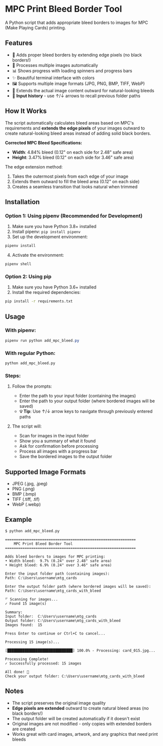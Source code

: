 # MPC Print Bleed Border Tool

A Python script that adds appropriate bleed borders to images for MPC (Make Playing Cards) printing.

## Features

- 🎨 Adds proper bleed borders by extending edge pixels (no black borders!)
- 🔄 Processes multiple images automatically
- 📊 Shows progress with loading spinners and progress bars
- ✨ Beautiful terminal interface with colors
- 🖼️ Supports multiple image formats (JPG, PNG, BMP, TIFF, WebP)
- 🌈 Extends the actual image content outward for natural-looking bleeds
- 📜 **Input history** - use ↑/↓ arrows to recall previous folder paths

## How It Works

The script automatically calculates bleed areas based on MPC's requirements and **extends the edge pixels** of your images outward to create natural-looking bleed areas instead of adding solid black borders.

**Corrected MPC Bleed Specifications:**
- **Width**: 4.84% bleed (0.12" on each side for 2.48" safe area)
- **Height**: 3.47% bleed (0.12" on each side for 3.46" safe area)

The edge extension method:
1. Takes the outermost pixels from each edge of your image
2. Extends them outward to fill the bleed area (0.12" on each side)
3. Creates a seamless transition that looks natural when trimmed

## Installation

### Option 1: Using pipenv (Recommended for Development)

1. Make sure you have Python 3.8+ installed
2. Install pipenv: `pip install pipenv`
3. Set up the development environment:

```powershell
pipenv install
```

4. Activate the environment:

```powershell
pipenv shell
```

### Option 2: Using pip

1. Make sure you have Python 3.6+ installed
2. Install the required dependencies:

```bash
pip install -r requirements.txt
```

## Usage

### With pipenv:
```powershell
pipenv run python add_mpc_bleed.py
```

### With regular Python:
```bash
python add_mpc_bleed.py
```

### Steps:

1. Follow the prompts:
   - Enter the path to your input folder (containing the images)
   - Enter the path to your output folder (where bordered images will be saved)
   - **💡 Tip**: Use ↑/↓ arrow keys to navigate through previously entered paths

2. The script will:
   - Scan for images in the input folder
   - Show you a summary of what it found
   - Ask for confirmation before processing
   - Process all images with a progress bar
   - Save the bordered images to the output folder

## Supported Image Formats

- JPEG (.jpg, .jpeg)
- PNG (.png)
- BMP (.bmp)
- TIFF (.tiff, .tif)
- WebP (.webp)

## Example

```
$ python add_mpc_bleed.py

============================================================
    MPC Print Bleed Border Tool    
============================================================

Adds bleed borders to images for MPC printing:
• Width bleed:  9.7% (0.24" over 2.48" safe area)
• Height bleed: 6.9% (0.24" over 3.46" safe area)

Enter the input folder path (containing images):
Path: C:\Users\username\mtg_cards

Enter the output folder path (where bordered images will be saved):
Path: C:\Users\username\mtg_cards_with_bleed

⠋ Scanning for images...
✓ Found 15 image(s)

Summary:
Input folder:  C:\Users\username\mtg_cards
Output folder: C:\Users\username\mtg_cards_with_bleed
Images found:  15

Press Enter to continue or Ctrl+C to cancel...

Processing 15 image(s)...

[██████████████████████████████] 100.0% - Processing: card_015.jpg...

Processing Complete!
✓ Successfully processed: 15 images

All done! 🎉
Check your output folder: C:\Users\username\mtg_cards_with_bleed
```

## Notes

- The script preserves the original image quality
- **Edge pixels are extended** outward to create natural bleed areas (no black borders!)
- The output folder will be created automatically if it doesn't exist
- Original images are not modified - only copies with extended borders are created
- Works great with card images, artwork, and any graphics that need print bleeds
